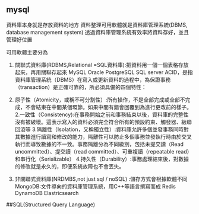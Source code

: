 ## mysql
資料庫本身就是存放資料的地方
資料整理可用軟體就是資料庫管理系統(DBMS, database management system)
透過資料庫管理系統有效率將資料存好，並且管理好位置

可用軟體主要分為
1. 關聯式資料庫(RDBMS,Relational =SQL資料庫):把資料用一個一個表格存放起來，再用關聯存起來
MySQL
Oracle
PostgreSQL
SQL server
ACID，是指資料庫管理系統（DBMS）在寫入或更新資料的過程中，為保證事務（transaction）是正確可靠的，所必須具備的四個特性：
1. 原子性（Atomicity，或稱不可分割性）:所有操作，不是全部完成或全部不完成，不會結束在中間某個環節。如果中間有錯會回覆到為進行更改前的樣子。
2.一致性（Consistency):在事務開始之前和事務結束以後，資料庫的完整性沒有被破壞。這表示寫入的資料必須完全符合所有的預設約束、觸發器、級聯回滾等
3.隔離性（Isolation，又稱獨立性）:資料庫允許多個並發事務同時對其數據進行讀寫和修改的能力，隔離性可以防止多個事務並發執行時由於交叉執行而導致數據的不一致。事務隔離分為不同級別，包括未提交讀（Read uncommitted）、提交讀（read committed）、可重複讀（repeatable read）和串行化（Serializable）
4.持久性（Durability）:事務處理結束後，對數據的修改就是永久的，即便系統故障也不會丟失。

2. 非關聯式資料庫(NRDMBS,not just sql / noSQL) :儲存方式會根據軟體不同
MongoDB:文件導向的資料庫管理系統，用C++等語言撰寫而成
Redis
DynamoDB
Elastricsearch

##SQL(Structured Query Language)